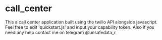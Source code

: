 # call_center
This a call center application built using the twillo API alongside javascript. Feel free to edit 'quickstart.js' and input your capability token. Also if you need any help contact me on telegram @unsafedata_r
